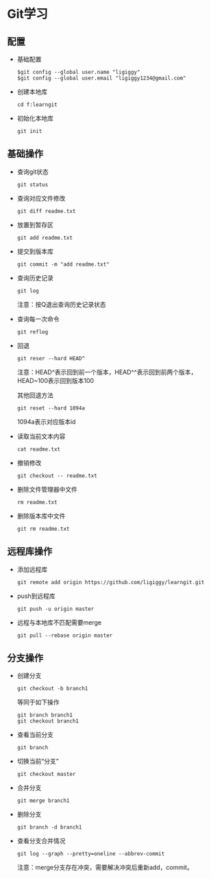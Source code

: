 # Git学习

## 配置

* 基础配置

  ~~~
  $git config --global user.name "ligiggy"
  $git config --global user.email "ligiggy1234@gmail.com"
  ~~~

* 创建本地库

  ~~~
  cd f:learngit
  ~~~

* 初始化本地库

  ~~~
  git init
  ~~~

  



## 基础操作

* 查询git状态

  ```
  git status
  ```

* 查询对应文件修改

  ```
  git diff readme.txt
  ```

* 放置到暂存区

  ~~~
  git add readme.txt
  ~~~

* 提交到版本库

  ~~~
  git commit -m "add readme.txt"
  ~~~

* 查询历史记录

  ~~~
  git log
  ~~~

  注意：按Q退出查询历史记录状态

* 查询每一次命令

  ~~~
  git reflog
  ~~~

* 回退

  ~~~
  git reser --hard HEAD^
  ~~~

  注意：HEAD^表示回到前一个版本，HEAD^^表示回到前两个版本，HEAD~100表示回到版本100

  其他回退方法

  ~~~
  git reset --hard 1094a
  ~~~

  1094a表示对应版本id

* 读取当前文本内容

  ~~~
  cat readme.txt
  ~~~

* 撤销修改

  ~~~
  git checkout -- readme.txt
  ~~~

* 删除文件管理器中文件

  ~~~
  rm readme.txt
  ~~~

* 删除版本库中文件

  ~~~
  git rm readme.txt
  ~~~



## 远程库操作

* 添加远程库

  ~~~
  git remote add origin https://github.com/ligiggy/learngit.git
  ~~~

* push到远程库

  ~~~
  git push -u origin master
  ~~~

* 远程与本地库不匹配需要merge

  ~~~
  git pull --rebase origin master
  ~~~



## 分支操作

* 创建分支

  ~~~
  git checkout -b branch1
  ~~~

  等同于如下操作

  ~~~
  git branch branch1
  git checkout branch1
  ~~~

* 查看当前分支

  ~~~
  git branch
  ~~~

* 切换当前“分支”

  ~~~
  git checkout master
  ~~~

* 合并分支

  ~~~
  git merge branch1
  ~~~

* 删除分支

  ~~~
  git branch -d branch1
  ~~~

* 查看分支合并情况

  ~~~
  git log --graph --pretty=oneline --abbrev-commit
  ~~~

  注意：merge分支存在冲突，需要解决冲突后重新add，commit。